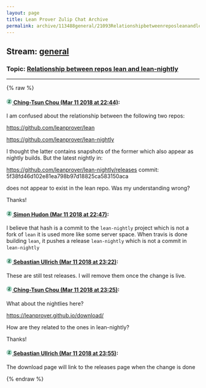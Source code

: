```yaml
---
layout: page
title: Lean Prover Zulip Chat Archive 
permalink: archive/113488general/21093Relationshipbetweenreposleanandleannightly.html
---
```


## Stream: [general](index.html)
### Topic: [Relationship between repos lean and lean-nightly](21093Relationshipbetweenreposleanandleannightly.html)

---


{% raw %}
#### [![Click to go to Zulip](../../assets/img/zulip2.png) Ching-Tsun Chou (Mar 11 2018 at 22:44)](https://leanprover.zulipchat.com/#narrow/stream/113488-general/topic/Relationship%20between%20repos%20lean%20and%20lean-nightly/near/123582525):
I am confused about the relationship between the following two repos:

https://github.com/leanprover/lean

https://github.com/leanprover/lean-nightly

I thought the latter contains snapshots of the former which also appear as nightly builds.  But the latest nightly in:

https://github.com/leanprover/lean-nightly/releases
commit: 5f38fd46d102e81ea798b97d18825ca583150aca

does not appear to exist in the lean repo.  Was my understanding wrong?

Thanks!

#### [![Click to go to Zulip](../../assets/img/zulip2.png) Simon Hudon (Mar 11 2018 at 22:47)](https://leanprover.zulipchat.com/#narrow/stream/113488-general/topic/Relationship%20between%20repos%20lean%20and%20lean-nightly/near/123582599):
I believe that hash is a commit to the `lean-nightly` project which is not a fork of `lean` it is used more like some server space. When travis is done building `lean`, it pushes a release `lean-nightly` which is not a commit in `lean-nightly`

#### [![Click to go to Zulip](../../assets/img/zulip2.png) Sebastian Ullrich (Mar 11 2018 at 23:22)](https://leanprover.zulipchat.com/#narrow/stream/113488-general/topic/Relationship%20between%20repos%20lean%20and%20lean-nightly/near/123583589):
These are still test releases. I will remove them once the change is live.

#### [![Click to go to Zulip](../../assets/img/zulip2.png) Ching-Tsun Chou (Mar 11 2018 at 23:25)](https://leanprover.zulipchat.com/#narrow/stream/113488-general/topic/Relationship%20between%20repos%20lean%20and%20lean-nightly/near/123583642):
What about the nightlies here?

https://leanprover.github.io/download/

How are they related to the ones in lean-nightly?

Thanks!

#### [![Click to go to Zulip](../../assets/img/zulip2.png) Sebastian Ullrich (Mar 11 2018 at 23:55)](https://leanprover.zulipchat.com/#narrow/stream/113488-general/topic/Relationship%20between%20repos%20lean%20and%20lean-nightly/near/123584437):
The download page will link to the releases page when the change is done


{% endraw %}
